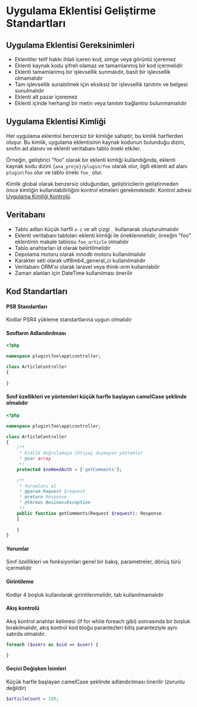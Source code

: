 # Uygulama Eklentisi Geliştirme Standartları

## Uygulama Eklentisi Gereksinimleri
* Eklentiler telif hakkı ihlali içeren kod, simge veya görüntü içeremez
* Eklenti kaynak kodu şifreli olamaz ve tamamlanmış bir kod içermelidir
* Eklenti tamamlanmış bir işlevsellik sunmalıdır, basit bir işlevsellik olmamalıdır
* Tam işlevsellik sunabilmek için eksiksiz bir işlevsellik tanıtımı ve belgesi sunulmalıdır
* Eklenti alt pazar içeremez
* Eklenti içinde herhangi bir metin veya tanıtım bağlantısı bulunmamalıdır

## Uygulama Eklentisi Kimliği
Her uygulama eklentisi benzersiz bir kimliğe sahiptir, bu kimlik harflerden oluşur. Bu kimlik, uygulama eklentisinin kaynak kodunun bulunduğu dizini, sınıfın ad alanını ve eklenti veritabanı tablo öneki etkiler.

Örneğin, geliştirici "foo" olarak bir eklenti kimliği kullandığında, eklenti kaynak kodu dizini `{ana_proje}/plugin/foo` olarak olur, ilgili eklenti ad alanı `plugin\foo` olur ve tablo öneki `foo_` olur.

Kimlik global olarak benzersiz olduğundan, geliştiricilerin geliştirmeden önce kimliğin kullanılabilirliğini kontrol etmeleri gerekmektedir. Kontrol adresi [Uygulama Kimliği Kontrolü](https://www.workerman.net/app/check).

## Veritabanı
* Tablo adları küçük harfli `a-z` ve alt çizgi `_` kullanarak oluşturulmalıdır
* Eklenti veritabanı tabloları eklenti kimliği ile öneklenmelidir, örneğin "foo" eklentinin makale tablosu `foo_article` olmalıdır
* Tablo anahtarları id olarak belirtilmelidir
* Depolama motoru olarak innodb motoru kullanılmalıdır
* Karakter seti olarak utf8mb4_general_ci kullanılmalıdır
* Veritabanı ORM'si olarak laravel veya think-orm kullanılabilir
* Zaman alanları için DateTime kullanılması önerilir

## Kod Standartları

#### PSR Standartları
Kodlar PSR4 yükleme standartlarına uygun olmalıdır

#### Sınıfların Adlandırılması
```php
<?php

namespace plugin\foo\app\controller;

class ArticleController
{
    
}
```

#### Sınıf özellikleri ve yöntemleri küçük harfle başlayan camelCase şeklinde olmalıdır
```php
<?php

namespace plugin\foo\app\controller;

class ArticleController
{
    /**
     * Kimlik doğrulamaya ihtiyaç duymayan yöntemler
     * @var array
     */
    protected $noNeedAuth = ['getComments'];
    
    /**
     * Yorumları al
     * @param Request $request
     * @return Response
     * @throws BusinessException
     */
    public function getComments(Request $request): Response
    {
        
    }
}
```

#### Yorumlar
Sınıf özellikleri ve fonksiyonları genel bir bakış, parametreler, dönüş türü içermelidir

#### Girintileme
Kodlar 4 boşluk kullanılarak girintilenmelidir, tab kullanılmamalıdır

#### Akış kontrolü
Akış kontrol anahtar kelimesi (if for while foreach gibi) sonrasında bir boşluk bırakılmalıdır, akış kontrol kod bloğu parantezleri bitiş paranteziyle aynı satırda olmalıdır.
```php
foreach ($users as $uid => $user) {

}
```

#### Geçici Değişken İsimleri
Küçük harfle başlayan camelCase şeklinde adlandırılması önerilir (zorunlu değildir)
```php
$articleCount = 100;
```
